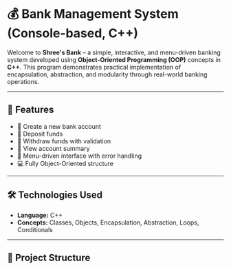 # 💰 Bank Management System (Console-based, C++)

Welcome to **Shree's Bank** – a simple, interactive, and menu-driven banking system developed using **Object-Oriented Programming (OOP)** concepts in **C++**. This program demonstrates practical implementation of encapsulation, abstraction, and modularity through real-world banking operations.

---

## 🚀 Features

- 🎉 Create a new bank account
- 💸 Deposit funds
- 🏧 Withdraw funds with validation
- 📄 View account summary
- 🧭 Menu-driven interface with error handling
- 💻 Fully Object-Oriented structure

---

## 🛠️ Technologies Used

- **Language:** C++
- **Concepts:** Classes, Objects, Encapsulation, Abstraction, Loops, Conditionals

---

## 📂 Project Structure

